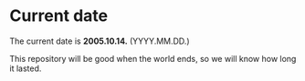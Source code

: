 # Current date

The current date is **2005.10.14.** (YYYY.MM.DD.)

This repository will be good when the world ends, so we will know how long it lasted.